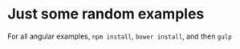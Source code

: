 # Just some random examples

For all angular examples, `npm install`, `bower install`, and then `gulp`
